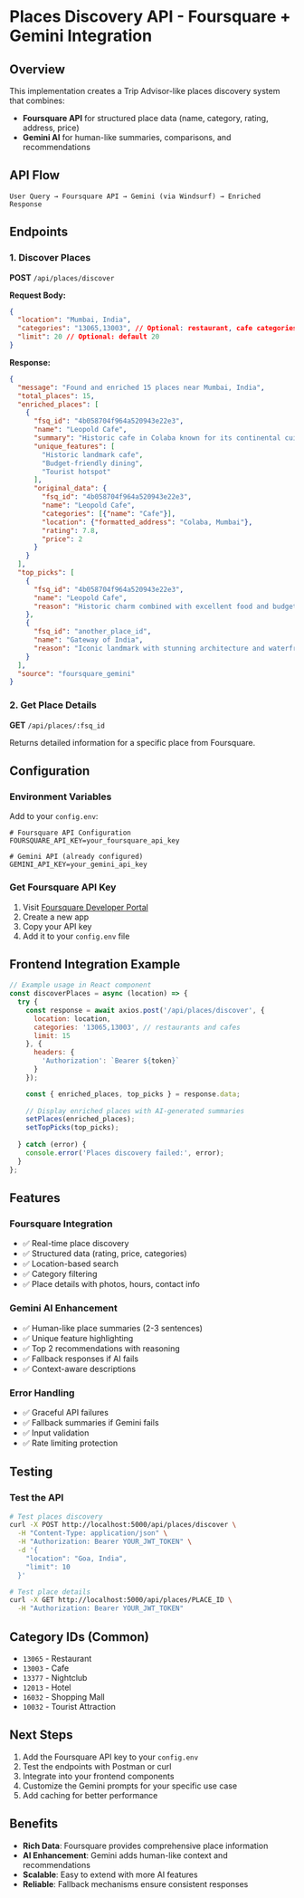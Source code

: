 # Places Discovery API - Foursquare + Gemini Integration

## Overview
This implementation creates a Trip Advisor-like places discovery system that combines:
- **Foursquare API** for structured place data (name, category, rating, address, price)
- **Gemini AI** for human-like summaries, comparisons, and recommendations

## API Flow
```
User Query → Foursquare API → Gemini (via Windsurf) → Enriched Response
```

## Endpoints

### 1. Discover Places
**POST** `/api/places/discover`

**Request Body:**
```json
{
  "location": "Mumbai, India",
  "categories": "13065,13003", // Optional: restaurant, cafe categories
  "limit": 20 // Optional: default 20
}
```

**Response:**
```json
{
  "message": "Found and enriched 15 places near Mumbai, India",
  "total_places": 15,
  "enriched_places": [
    {
      "fsq_id": "4b058704f964a520943e22e3",
      "name": "Leopold Cafe",
      "summary": "Historic cafe in Colaba known for its continental cuisine and vibrant atmosphere. A popular hangout spot for both locals and tourists with reasonable prices.",
      "unique_features": [
        "Historic landmark cafe",
        "Budget-friendly dining",
        "Tourist hotspot"
      ],
      "original_data": {
        "fsq_id": "4b058704f964a520943e22e3",
        "name": "Leopold Cafe",
        "categories": [{"name": "Cafe"}],
        "location": {"formatted_address": "Colaba, Mumbai"},
        "rating": 7.8,
        "price": 2
      }
    }
  ],
  "top_picks": [
    {
      "fsq_id": "4b058704f964a520943e22e3",
      "name": "Leopold Cafe",
      "reason": "Historic charm combined with excellent food and budget-friendly prices"
    },
    {
      "fsq_id": "another_place_id",
      "name": "Gateway of India",
      "reason": "Iconic landmark with stunning architecture and waterfront views"
    }
  ],
  "source": "foursquare_gemini"
}
```

### 2. Get Place Details
**GET** `/api/places/:fsq_id`

Returns detailed information for a specific place from Foursquare.

## Configuration

### Environment Variables
Add to your `config.env`:
```env
# Foursquare API Configuration
FOURSQUARE_API_KEY=your_foursquare_api_key

# Gemini API (already configured)
GEMINI_API_KEY=your_gemini_api_key
```

### Get Foursquare API Key
1. Visit [Foursquare Developer Portal](https://developer.foursquare.com/)
2. Create a new app
3. Copy your API key
4. Add it to your `config.env` file

## Frontend Integration Example

```javascript
// Example usage in React component
const discoverPlaces = async (location) => {
  try {
    const response = await axios.post('/api/places/discover', {
      location: location,
      categories: '13065,13003', // restaurants and cafes
      limit: 15
    }, {
      headers: {
        'Authorization': `Bearer ${token}`
      }
    });

    const { enriched_places, top_picks } = response.data;
    
    // Display enriched places with AI-generated summaries
    setPlaces(enriched_places);
    setTopPicks(top_picks);
    
  } catch (error) {
    console.error('Places discovery failed:', error);
  }
};
```

## Features

### Foursquare Integration
- ✅ Real-time place discovery
- ✅ Structured data (rating, price, categories)
- ✅ Location-based search
- ✅ Category filtering
- ✅ Place details with photos, hours, contact info

### Gemini AI Enhancement
- ✅ Human-like place summaries (2-3 sentences)
- ✅ Unique feature highlighting
- ✅ Top 2 recommendations with reasoning
- ✅ Fallback responses if AI fails
- ✅ Context-aware descriptions

### Error Handling
- ✅ Graceful API failures
- ✅ Fallback summaries if Gemini fails
- ✅ Input validation
- ✅ Rate limiting protection

## Testing

### Test the API
```bash
# Test places discovery
curl -X POST http://localhost:5000/api/places/discover \
  -H "Content-Type: application/json" \
  -H "Authorization: Bearer YOUR_JWT_TOKEN" \
  -d '{
    "location": "Goa, India",
    "limit": 10
  }'

# Test place details
curl -X GET http://localhost:5000/api/places/PLACE_ID \
  -H "Authorization: Bearer YOUR_JWT_TOKEN"
```

## Category IDs (Common)
- `13065` - Restaurant
- `13003` - Cafe  
- `13377` - Nightclub
- `12013` - Hotel
- `16032` - Shopping Mall
- `10032` - Tourist Attraction

## Next Steps
1. Add the Foursquare API key to your `config.env`
2. Test the endpoints with Postman or curl
3. Integrate into your frontend components
4. Customize the Gemini prompts for your specific use case
5. Add caching for better performance

## Benefits
- **Rich Data**: Foursquare provides comprehensive place information
- **AI Enhancement**: Gemini adds human-like context and recommendations  
- **Scalable**: Easy to extend with more AI features
- **Reliable**: Fallback mechanisms ensure consistent responses
